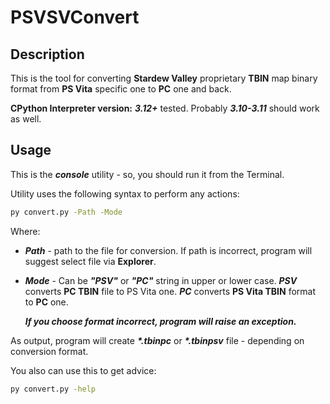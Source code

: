 # PSVSVConvert

## Description
This is the tool for converting **Stardew Valley** proprietary **TBIN** map 
binary format from **PS Vita** specific one to **PC** one and back.

**CPython Interpreter version:** _**3.12+**_ tested. Probably 
**_3.10-3.11_** should work as well.

## Usage

This is the **_console_** utility - so, you should run it from the Terminal.

Utility uses the following syntax to perform any actions:
```bash
py convert.py -Path -Mode
```
Where:
* **_Path_** - path to the file for conversion. If path is incorrect,
  program will suggest select file via **Explorer**.
* **_Mode_** - Can be **_"PSV"_** or **_"PC"_** string in upper or lower case.
  **_PSV_** converts **PC TBIN** file to PS Vita one. **_PC_** converts 
  **PS Vita TBIN** format to **PC** one.
  
  _**If you choose format incorrect, program will raise an exception.**_

As output, program will create **_*.tbinpc_** or **_*.tbinpsv_** file - 
depending on conversion format.

You also can use this to get advice:
```bash
py convert.py -help
```